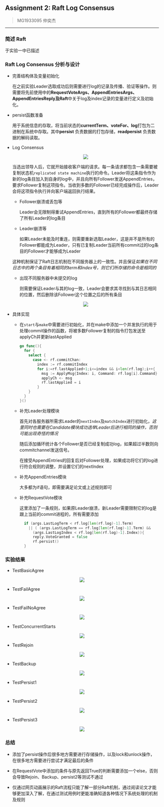 ## Assignment 2: Raft Log Consensus
> MG1933095 仲奕杰
***

### 简述 Raft

  于实验一中已描述

### Raft Log Consensus 分析与设计

  * 完善结构体及变量初始化

    在之前实验Leader选取成功后则需要进行log的记录及传播、验证等操作。则需要将先前使用中的**RequestVoteArgs、AppendEntriesArgs、AppendEntriesReply及Raft**中关于log及index记录的变量进行定义及初始化。

  * persist函数准备

    用于系统信息的存取，将当前状态的**currentTerm、voteFor、log**打包为二进制在系统中存取。其中**persist** 负责数据的打包存储，**readpersist** 负责数据的解码读取。

  * Log Consensus

    <center><img src="./img/exp2-r1.png"></img></center>

    当选出领导人后，它就开始接收客户端的请求。每一条请求都包含一条需要被复制状态机`replicated state machine`执行的命令。Leader将这条指令作为新的log条目加入到自身的log中，并且向所有Follower发送AppendEntries，要求Follower复制这项指令。当收到多数的Follower已经完成操作后，Leader会将这项指令执行并向客户端返回执行结果。

    - Follower崩溃或丢包等

      Leader会无限制得重试AppendEntries，直到所有的Follower都最终存储了所有Leader的log条目

    - Leader崩溃等

      如果Leader未能及时重连，则需要重新选取Leader，这是并不是所有的Follower都能成为Leader，只有已复制Leader当前所有commit过的log条目的Follower才能够成为Leader

    这种机制保证了Raft日志机制在不同服务器上的一致性。并且保证*如果在不同日志中的两个条目有着相同的term和index号，则它们所存储的命令是相同的*

    - 出现不同服务器中未提交的log

      则需要保证Leader与其的log一致，Leader会要求其寻找到与其日志相同的位置，然后删除该Follower这个位置之后的所有条目

    <center><img src="./img/exp2-r2.png"></img></center>

  * 具体实现

    - 在`start`与`make`中需要进行初始化，并在make中添加一个并发执行的用于处理commit操作的函数，将被多数Follower复制的指令打包发送至applyCh并更新lastApplied

      ```go
      go func(){
        for {
          select {
            case <- rf.commitChan:
              index := rf.commitIndex
              for i:=rf.lastApplied+1;i<=index && i<len(rf.log);i++{
                msg := ApplyMsg{Index: i, Command: rf.log[i].Command}
                applyCh <- msg
                rf.lastApplied = i
              }
          }
        }
      }()
      ```
    - 补充Leader处理模块

      首先对各服务器所需求Leader的`nextIndex`及`matchIndex`进行初始化，*这里同时也需要在Candidate模块成功选举Leader后进行相同的操作，否则可能出现奇怪的情况*

      随后添加循环统计各个Follower是否已经复制成功log，如果超过半数则向commitchannel发送信号。

      在接受AppendEntries的回复后对Follower处理，如果成功将它们的log进行符合规则的调整，并设置它们的nextIndex

    - 补充AppendEntries模块

      大多都为if语句，即需要满足论文或上述规则即可

    - 补充RequestVote模块

      这里添加了一条规则，如果原Leader崩溃，新Leader需要限制它的log是跟上当前的commit进程的，所有需要添加
      ```go
        if (args.LastLogTerm < rf.log[len(rf.log)-1].Term)
          || ( (args.LastLogTerm == rf.log[len(rf.log)-1].Term) &&
            (args.LastLogIndex < rf.log[len(rf.log)-1].Index)){
      		reply.VoteGranted = false
      		rf.persist()
      	}
      ```

### 实验结果

  * TestBasicAgree

  <center><img src="./img/exp2-test1.png"></img></center>

  * TestFailAgree

  <center><img src="./img/exp2-test2.png"></img></center>

  * TestFailNoAgree

  <center><img src="./img/exp2-test3.png"></img></center>

  * TestConcurrentStarts

  <center><img src="./img/exp2-test4.png"></img></center>

  * TestRejoin

  <center><img src="./img/exp2-test5.png"></img></center>

  * TestBackup

  <center><img src="./img/exp2-test6.png"></img></center>

  * TestPersist1

  <center><img src="./img/exp2-test7.png"></img></center>

  * TestPersist2

  <center><img src="./img/exp2-test8.png"></img></center>

  * TestPersist3

  <center><img src="./img/exp2-test9.png"></img></center>

### 总结

  * 添加了persist操作后很多地方需要进行存储操作，以及lock和unlock操作，在很多地方需要进行尝试才满足最后的条件

  * 在RequestVote中添加的条件与原先返回True的判断需要添加一个else，否则会导致Rejoin、Backup、persist2等测试不通过

  * 仅通过网页动画展示的Raft流程只能了解一部分Raft机制，通过阅读论文才能够更加深入了解，在通过测试用例时更能准确知道各种情况下系统处理的机制及规则
